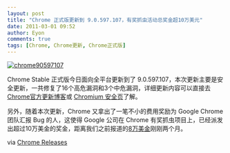 ```yaml
---
layout: post
title: "Chrome 正式版更新到 9.0.597.107，有奖抓虫活动总奖金超10万美元"
date: 2011-03-01 09:52
author: Eyon
comments: true
tags: [Chrome, Chrome更新, Chrome正式版]
---
```

<a href="http://img.chromi.org/2011/03/chrome90597107.png">![](http://img.chromi.org/2011/03/chrome90597107.png "chrome90597107")</a>

Chrome Stable 正式版今日面向全平台更新到了 9.0.597.107，本次更新主要是安全更新，一共修复了16个高危漏洞和3个中危漏洞，详细更新内容可以直接去[Chrome官方更新博客](http://googlechromereleases.blogspot.com/2011/02/stable-channel-update_28.html)或 [Chromium 安全页](http://sites.google.com/a/chromium.org/dev/Home/chromium-security)了解。

另外，随着本次更新，Chrome 又拿出了一笔不小的费用奖励为 Google Chrome 团队汇报 Bug 的人，这使得 Google 公司在 Chrome 有奖抓虫项目上，已经派发出超过10万美金的奖金，距离我们之前报道的[8万美金](http://www.chromi.org/archives/10011)刚刚两个月。

via [Chrome Releases](http://googlechromereleases.blogspot.com/2011/02/stable-channel-update_28.html)
